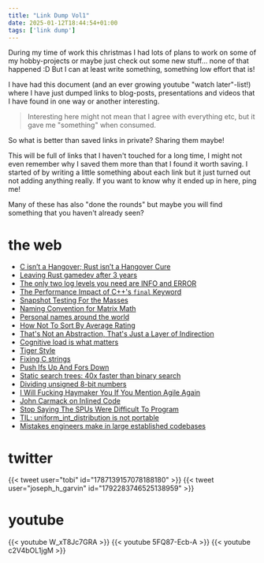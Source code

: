 ```yaml
---
title: "Link Dump Vol1"
date: 2025-01-12T18:44:54+01:00
tags: ['link dump']
---
```


During my time of work this christmas I had lots of plans to work on some of my hobby-projects or maybe just check out some new stuff... none of that happened :D But I can at least write something, something low effort that is!

I have had this document (and an ever growing youtube "watch later"-list!) where I have just dumped links to blog-posts, presentations and videos that I have found in one way or another interesting. 

> Interesting here might not mean that I agree with everything etc, but it gave me "something" when consumed. 

So what is better than saved links in private? Sharing them maybe!

This will be full of links that I haven't touched for a long time, I might not even remember why I saved them more than that I found it worth saving. I started of by writing a little something about each link but it just turned out not adding anything really. If you want to know why it ended up in here, ping me!

Many of these has also "done the rounds" but maybe you will find something that you haven't already seen?

# the web

* [C isn’t a Hangover; Rust isn’t a Hangover Cure](https://medium.com/@john_25313/c-isnt-a-hangover-rust-isn-t-a-hangover-cure-580c9b35b5ce)
* [Leaving Rust gamedev after 3 years](https://loglog.games/blog/leaving-rust-gamedev/)
* [The only two log levels you need are INFO and ERROR](https://ntietz.com/blog/the-only-two-log-levels-you-need-are-info-and-error/)
* [The Performance Impact of C++'s `final` Keyword](https://16bpp.net/blog/post/the-performance-impact-of-cpp-final-keyword/)
* [Snapshot Testing For the Masses](https://tigerbeetle.com/blog/2024-05-14-snapshot-testing-for-the-masses)
* [Naming Convention for Matrix Math](https://www.sebastiansylvan.com/post/matrix_naming_convention/)
* [Personal names around the world](https://www.w3.org/International/questions/qa-personal-names.en?changelang=en)
* [How Not To Sort By Average Rating](https://www.evanmiller.org/how-not-to-sort-by-average-rating.html)
* [That's Not an Abstraction, That's Just a Layer of Indirection](https://fhur.me/posts/2024/thats-not-an-abstraction)
* [Cognitive load is what matters](https://minds.md/zakirullin/cognitive)
* [Tiger Style](https://github.com/tigerbeetle/tigerbeetle/blob/main/docs/TIGER_STYLE.md)
* [Fixing C strings](https://thasso.xyz/2024/12/16/fixing-c-strings.html)
* [Push Ifs Up And Fors Down](https://matklad.github.io/2023/11/15/push-ifs-up-and-fors-down.html)
* [Static search trees: 40x faster than binary search](https://curiouscoding.nl/posts/static-search-tree/)
* [Dividing unsigned 8-bit numbers](http://0x80.pl/notesen/2024-12-21-uint8-division.html)
* [I Will Fucking Haymaker You If You Mention Agile Again](https://ludic.mataroa.blog/blog/i-will-fucking-haymaker-you-if-you-mention-agile-again/)
* [John Carmack on Inlined Code](http://number-none.com/blow/blog/programming/2014/09/26/carmack-on-inlined-code.html)
* [Stop Saying The SPUs Were Difficult To Program](https://maisonikkoku.com/2024/12/07/stop-saying-the-spus-were-difficult-to-program/)
* [TIL: uniform_int_distribution is not portable](https://old.reddit.com/r/cpp/comments/7i21sn/til_uniform_int_distribution_is_not_portable/)
* [Mistakes engineers make in large established codebases](https://www.seangoedecke.com/large-established-codebases/)


# twitter

{{< tweet user="tobi" id="1787139157078188180" >}}
{{< tweet user="joseph_h_garvin" id="1792283746525138959" >}}

# youtube

{{< youtube W_xT8Jc7GRA >}}
{{< youtube 5FQ87-Ecb-A >}}
{{< youtube c2V4bOL1jgM >}}
